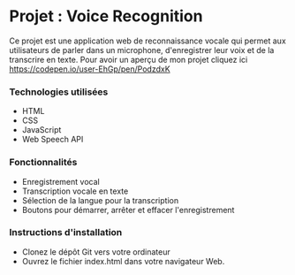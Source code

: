 # Projet : Voice Recognition
Ce projet est une application web de reconnaissance vocale qui permet aux utilisateurs de parler dans un microphone, d'enregistrer leur voix et de la transcrire en texte. Pour avoir un aperçu de mon projet cliquez ici https://codepen.io/user-EhGp/pen/PodzdxK

### Technologies utilisées
- HTML
- CSS
- JavaScript
- Web Speech API
### Fonctionnalités
- Enregistrement vocal
- Transcription vocale en texte
- Sélection de la langue pour la transcription
- Boutons pour démarrer, arrêter et effacer l'enregistrement
### Instructions d'installation
- Clonez le dépôt Git vers votre ordinateur
- Ouvrez le fichier index.html dans votre navigateur Web.
